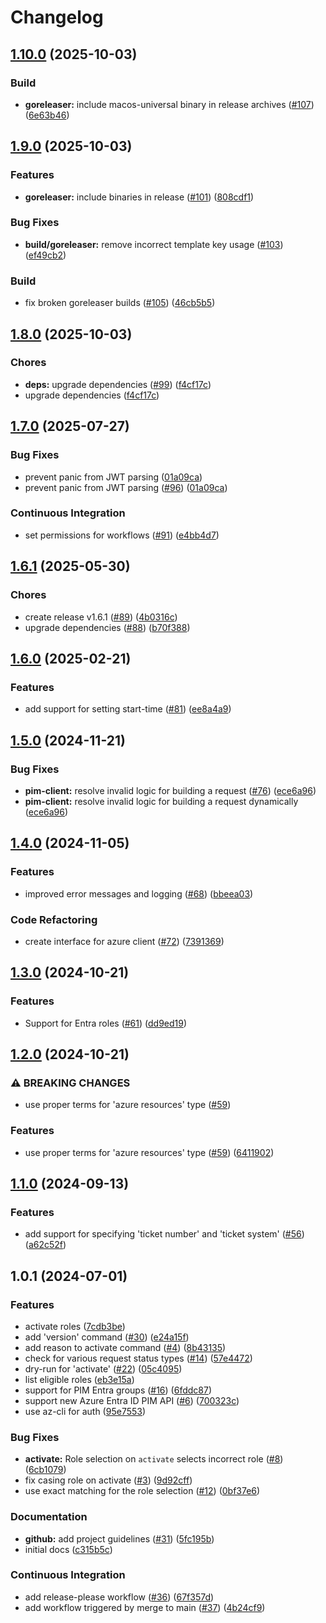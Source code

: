 # Changelog

## [1.10.0](https://github.com/netr0m/az-pim-cli/compare/v1.9.0...v1.10.0) (2025-10-03)


### Build

* **goreleaser:** include macos-universal binary in release archives ([#107](https://github.com/netr0m/az-pim-cli/issues/107)) ([6e63b46](https://github.com/netr0m/az-pim-cli/commit/6e63b4636f28c8d99cf36d61a1d759fa98ac5021))

## [1.9.0](https://github.com/netr0m/az-pim-cli/compare/v1.8.0...v1.9.0) (2025-10-03)


### Features

* **goreleaser:** include binaries in release ([#101](https://github.com/netr0m/az-pim-cli/issues/101)) ([808cdf1](https://github.com/netr0m/az-pim-cli/commit/808cdf12ddd1b95f2e96b83b325683190d05f68f))


### Bug Fixes

* **build/goreleaser:** remove incorrect template key usage ([#103](https://github.com/netr0m/az-pim-cli/issues/103)) ([ef49cb2](https://github.com/netr0m/az-pim-cli/commit/ef49cb2a81b455215559202298b126e99d97182c))


### Build

* fix broken goreleaser builds ([#105](https://github.com/netr0m/az-pim-cli/issues/105)) ([46cb5b5](https://github.com/netr0m/az-pim-cli/commit/46cb5b526787e3d299fbd08dcbb76dea0f03bcd6))

## [1.8.0](https://github.com/netr0m/az-pim-cli/compare/v1.7.0...v1.8.0) (2025-10-03)


### Chores

* **deps:** upgrade dependencies ([#99](https://github.com/netr0m/az-pim-cli/issues/99)) ([f4cf17c](https://github.com/netr0m/az-pim-cli/commit/f4cf17c62213f3273b2c9760cec9cffcffb39a9a))
* upgrade dependencies ([f4cf17c](https://github.com/netr0m/az-pim-cli/commit/f4cf17c62213f3273b2c9760cec9cffcffb39a9a))

## [1.7.0](https://github.com/netr0m/az-pim-cli/compare/v1.6.1...v1.7.0) (2025-07-27)


### Bug Fixes

* prevent panic from JWT parsing ([01a09ca](https://github.com/netr0m/az-pim-cli/commit/01a09ca5aa46e437136f264f9bc412a6dc34a86b))
* prevent panic from JWT parsing ([#96](https://github.com/netr0m/az-pim-cli/issues/96)) ([01a09ca](https://github.com/netr0m/az-pim-cli/commit/01a09ca5aa46e437136f264f9bc412a6dc34a86b))


### Continuous Integration

* set permissions for workflows ([#91](https://github.com/netr0m/az-pim-cli/issues/91)) ([e4bb4d7](https://github.com/netr0m/az-pim-cli/commit/e4bb4d7617a0561ae2fad3fb00c1e12d1548d5fc))

## [1.6.1](https://github.com/netr0m/az-pim-cli/compare/v1.6.0...v1.6.1) (2025-05-30)


### Chores

* create release v1.6.1 ([#89](https://github.com/netr0m/az-pim-cli/issues/89)) ([4b0316c](https://github.com/netr0m/az-pim-cli/commit/4b0316cbbfb5091b9fb301bb901a39c1bfd58d91))
* upgrade dependencies ([#88](https://github.com/netr0m/az-pim-cli/issues/88)) ([b70f388](https://github.com/netr0m/az-pim-cli/commit/b70f38815df5cfaaa4093a3c35440131376b0ecf))

## [1.6.0](https://github.com/netr0m/az-pim-cli/compare/v1.5.0...v1.6.0) (2025-02-21)


### Features

* add support for setting start-time ([#81](https://github.com/netr0m/az-pim-cli/issues/81)) ([ee8a4a9](https://github.com/netr0m/az-pim-cli/commit/ee8a4a914be91c7ef3e7d84da3cdcd66b8e31fe9))

## [1.5.0](https://github.com/netr0m/az-pim-cli/compare/v1.4.0...v1.5.0) (2024-11-21)


### Bug Fixes

* **pim-client:** resolve invalid logic for building a request ([#76](https://github.com/netr0m/az-pim-cli/issues/76)) ([ece6a96](https://github.com/netr0m/az-pim-cli/commit/ece6a96be07f771ce9308f47750ff41c2c4676d8))
* **pim-client:** resolve invalid logic for building a request dynamically ([ece6a96](https://github.com/netr0m/az-pim-cli/commit/ece6a96be07f771ce9308f47750ff41c2c4676d8))

## [1.4.0](https://github.com/netr0m/az-pim-cli/compare/v1.3.0...v1.4.0) (2024-11-05)


### Features

* improved error messages and logging ([#68](https://github.com/netr0m/az-pim-cli/issues/68)) ([bbeea03](https://github.com/netr0m/az-pim-cli/commit/bbeea03b138d28653cc667954cd56cc25a9d9fa5))


### Code Refactoring

* create interface for azure client ([#72](https://github.com/netr0m/az-pim-cli/issues/72)) ([7391369](https://github.com/netr0m/az-pim-cli/commit/7391369453d3d24dd17e024e48100260d68da4da))

## [1.3.0](https://github.com/netr0m/az-pim-cli/compare/v1.2.0...v1.3.0) (2024-10-21)


### Features

* Support for Entra roles ([#61](https://github.com/netr0m/az-pim-cli/issues/61)) ([dd9ed19](https://github.com/netr0m/az-pim-cli/commit/dd9ed193c7bee3a85ad3cc62ada4bc2630378393))

## [1.2.0](https://github.com/netr0m/az-pim-cli/compare/v1.1.0...v1.2.0) (2024-10-21)


### ⚠ BREAKING CHANGES

* use proper terms for 'azure resources' type ([#59](https://github.com/netr0m/az-pim-cli/issues/59))

### Features

* use proper terms for 'azure resources' type ([#59](https://github.com/netr0m/az-pim-cli/issues/59)) ([6411902](https://github.com/netr0m/az-pim-cli/commit/641190289f99d2599d7dd789c5c3ea10845746ae))

## [1.1.0](https://github.com/netr0m/az-pim-cli/compare/v1.0.1...v1.1.0) (2024-09-13)


### Features

* add support for specifying 'ticket number' and 'ticket system' ([#56](https://github.com/netr0m/az-pim-cli/issues/56)) ([a62c52f](https://github.com/netr0m/az-pim-cli/commit/a62c52ff158a018d46598fa6c631ebc020c52d53))

## 1.0.1 (2024-07-01)


### Features

* activate roles ([7cdb3be](https://github.com/netr0m/az-pim-cli/commit/7cdb3be77fe393028096d066192a6c1631b3ac3d))
* add 'version' command ([#30](https://github.com/netr0m/az-pim-cli/issues/30)) ([e24a15f](https://github.com/netr0m/az-pim-cli/commit/e24a15f6fb1aa020e6e7191080c3b56363eac355))
* add reason to activate command ([#4](https://github.com/netr0m/az-pim-cli/issues/4)) ([8b43135](https://github.com/netr0m/az-pim-cli/commit/8b4313595e4b534c304619c973d42e2c8e8b1d35))
* check for various request status types ([#14](https://github.com/netr0m/az-pim-cli/issues/14)) ([57e4472](https://github.com/netr0m/az-pim-cli/commit/57e447247280dc092cc2b9ee817a53b599b47ae9))
* dry-run for 'activate' ([#22](https://github.com/netr0m/az-pim-cli/issues/22)) ([05c4095](https://github.com/netr0m/az-pim-cli/commit/05c40956017909a14f3015f2de10c4a5e43303e2))
* list eligible roles ([eb3e15a](https://github.com/netr0m/az-pim-cli/commit/eb3e15ae475d065613c1cb816dc6082e9d008c76))
* support for PIM Entra groups ([#16](https://github.com/netr0m/az-pim-cli/issues/16)) ([6fddc87](https://github.com/netr0m/az-pim-cli/commit/6fddc870a990bc6065b8dd053544fc141421428f))
* support new Azure Entra ID PIM API ([#6](https://github.com/netr0m/az-pim-cli/issues/6)) ([700323c](https://github.com/netr0m/az-pim-cli/commit/700323cc0c90674f8d1b8fd9db6db96933e15bbc))
* use az-cli for auth ([95e7553](https://github.com/netr0m/az-pim-cli/commit/95e7553cd7142b0ba35f7054f4762b23764804d3))


### Bug Fixes

* **activate:** Role selection on `activate` selects incorrect role ([#8](https://github.com/netr0m/az-pim-cli/issues/8)) ([6cb1079](https://github.com/netr0m/az-pim-cli/commit/6cb1079b62cabf219232c9e829198d70b4b122e8))
* fix casing role on activate ([#3](https://github.com/netr0m/az-pim-cli/issues/3)) ([9d92cff](https://github.com/netr0m/az-pim-cli/commit/9d92cff54a4515eb44e6226c623fe8f59cf9817c))
* use exact matching for the role selection ([#12](https://github.com/netr0m/az-pim-cli/issues/12)) ([0bf37e6](https://github.com/netr0m/az-pim-cli/commit/0bf37e6db2e648179442326c0b101328e4fd7e82))


### Documentation

* **github:** add project guidelines ([#31](https://github.com/netr0m/az-pim-cli/issues/31)) ([5fc195b](https://github.com/netr0m/az-pim-cli/commit/5fc195bda5e78fd66b0fc996b3259d380b40f102))
* initial docs ([c315b5c](https://github.com/netr0m/az-pim-cli/commit/c315b5c44dab5102e8a7678c09e3c81d35f87a09))


### Continuous Integration

* add release-please workflow ([#36](https://github.com/netr0m/az-pim-cli/issues/36)) ([67f357d](https://github.com/netr0m/az-pim-cli/commit/67f357d1dfb1a2bc981ad257085757e59d934b90))
* add workflow triggered by merge to main ([#37](https://github.com/netr0m/az-pim-cli/issues/37)) ([4b24cf9](https://github.com/netr0m/az-pim-cli/commit/4b24cf90b8a58a5a71c36347149418b233fa038b))
